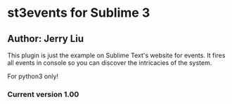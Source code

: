 
# st3events for Sublime 3


## Author: Jerry Liu

This plugin is just the example on Sublime Text's website for events. It fires all events in console so you can discover the intricacies of the system.

For python3 only!

### Current version 1.00
